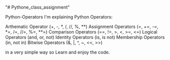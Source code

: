 "# Pythone_class_assignment" 

Python-Operators
I'm explaining Python Operators:

Arthematic Operator (+, -, *, /, //, %, **) Assignment Operators (=, +=, -=, *=, /=, //=, %=, **=) Comparison Operators (==, !=, >, <, >=, <=) Logical Operators (and, or, not) Identity Operators (is, is not) Membership Operators (in, not in) Bitwise Operators (&, |, ^, ~, <<, >>)

in a very simple way so Learn and enjoy the code.